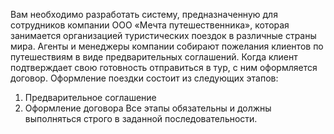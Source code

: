 Вам необходимо разработать систему, предназначенную для сотрудников
компании ООО «Мечта путешественника», которая занимается организацией
туристических поездок в различные страны мира. Агенты и менеджеры
компании собирают пожелания клиентов по путешествиям в виде
предварительных соглашений. Когда клиент подтверждает свою готовность
отправиться в тур, с ним оформляется договор. Оформление поездки состоит
из следующих этапов:
1. Предварительное соглашение
2. Оформление договора
Все этапы обязательны и должны выполняться строго в заданной
последовательности.
